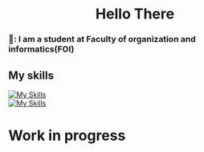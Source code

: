 <h1 align="center">Hello There</h1>

### 🦔: I am a student at Faculty of organization and informatics(FOI)
## My skills 
[![My Skills](https://skillicons.dev/icons?i=html,css,c,cs,js,cpp,py)](https://skillicons.dev) <br>
[![My Skills](https://skillicons.dev/icons?i=vs,dotnet,postman,r,visualstudio)](https://skillicons.dev)

# Work in progress
